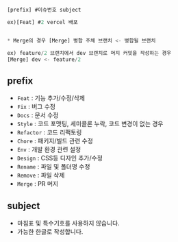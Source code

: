 ```javascript
[prefix] #이슈번호 subject

ex)[Feat] #2 vercel 배포


* Merge의 경우 [Merge] 병합 주체 브랜치 <- 병합될 브랜치

ex) feature/2 브랜치에서 dev 브랜치로 머지 커밋을 작성하는 경우
[Merge] dev <- feature/2
```
## prefix
- `Feat` : 기능 추가/수정/삭제
- `Fix` : 버그 수정
- `Docs` : 문서 수정
- `Style` : 코드 포맷팅, 세미콜론 누락, 코드 변경이 없는 경우
- `Refactor` : 코드 리팩토링
- `Chore` : 패키지/빌드 관련 수정
- `Env` : 개발 환경 관련 설정
- `Design` : CSS등 디자인 추가/수정
- `Rename` : 파일 및 폴더명 수정
- `Remove` : 파일 삭제
- `Merge` : PR 머지
  
## subject
- 마침표 및 특수기호를 사용하지 않습니다.
- 가능한 한글로 작성합니다.
